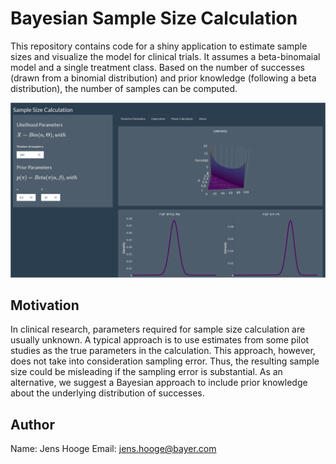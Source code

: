 # Bayesian Sample Size Calculation

This repository contains code for a shiny application to estimate sample sizes 
and visualize the model for clinical trials.
It assumes a beta-binomaial model and a single treatment class. Based on the number of successes 
(drawn from a binomial distribution) and prior knowledge (following a beta distribution),
the number of samples can be computed.

![A fancy .gif presenting the app](img/BayesianSampleSizeApp.gif)

## Motivation
In clinical research, parameters required for sample size calculation are 
usually unknown. A typical approach is to use estimates from some pilot 
studies as the true parameters in the calculation. 
This approach, however, does not take into consideration sampling error. 
Thus, the resulting sample size could be misleading if the sampling error 
is substantial. As an alternative, we suggest a Bayesian approach to include
prior knowledge about the underlying distribution of successes.

## Author
Name: Jens Hooge
Email: [jens.hooge@bayer.com](mailto:jens.hooge@bayer.com)

